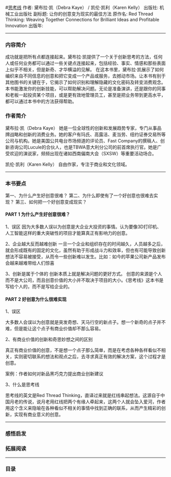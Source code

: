 #[思考线](https://book.douban.com/subject/26704104/)
作者: 黛布拉·凯（Debra Kaye） / 凯伦·凯利（Karen Kelly）
出版社: 机械工业出版社
副标题: 让你的创意变为现实的最佳方法
原作名: Red Thread Thinking: Weaving Together Connections for Brilliant Ideas and Profitable Innovation
出版年: 
***
### 内容简介 
成功就是把所有点都连接起来。黛布拉·凯提供了一个关于创新思考的方法，任何人或任何业务都可以通过一些关键点连接起来，包括经验、事实、情感和那些表面上似乎不相关，但是新奇、才华横溢的见解。
在这本书里，黛布拉·凯展示了如何编织来自不同信息的创意和把它变成一个产品或服务，去撼动市场。让本书有别于其他图书的关键在于，它揭示了如何识别和理解隐藏的文化密码及转变消费观念。本书能激发你的创新技能，可以帮助解决问题。无论是准备演讲，还是跟你的同事和老板一起投资某个项目，或是更有效地管理员工，甚至是把业务带到更高水平，都可以通过本书中的方法获得帮助。

### 作者简介 
黛布拉·凯（Debra Kaye）
她是一位全球性的创新和发展趋势专家，专门从事品牌战略和创新的消费业务。她的客户有玛氏、高露洁、麦当劳、纽约证券交易所等公司与机构。她是美国公共电台市场频道的评论员、Fast Company的撰稿人、创新咨询公司Lucule的合伙人，也是TBWA意大利分公司的前首席执行官。她是广受欢迎的演说家，频频出现在诸如西南偏南大会（SXSW）等重要活动场合。

凯伦·凯利（Karen Kelly）
自由作家，专注于商业和文化领域。
***
### 本书要点
第一、为什么产生好创意很难？
第二、为什么即使有了一个好创意也很难去实现？
第三、如何把一个好创意变成现实？

#### PART 1 为什么产生好创意很难？
1、误区
因为大多数人误以为创意是大企业大投资的事情。认为要像3D打印机、人工智能这样的重大突破性的项目才能算真正有影响力的创意。

2、企业越大反而越难创新
一旦一个企业和组织存在的时间越久，人员越多之后，就会形成既有的固定的文化，虽然有助于形成战斗力和效率，但也有可能导致创新想法不容易被接受，从而令一些创新难以发生。比如：如今的苹果公司新产品发布会越来越难带给人们惊喜

3、创新是属于个体的
创新本质上就是解决问题的更好方式。
创意的来源是个人而不是大公司，而且创意价值的大小并不取决于项目的大小。《思考线》这本书是写给个人的，而不是写给企业的。    

#### PART 2 好创意为什么很难实现
1、误区

大多数人会误以为创意就是突发奇想、天马行空的新点子。想一个新奇的点子并不难，但是能让这个点子有商业价值却不那么容易。

2、有商业价值的创新和奇思妙想之间的区别

真正有商业价值的创意，不是想一个点子那么简单，而是在考虑各种各样看似不相关，实则密切联系的想法和观点之后，去寻求真正有效的解决方案，这个过程才是创意。

案例：作者如何对新品黑巧克力提出商业创新建议

3、什么是思考线

思考线的英文是Red Thread Thinking，直译过来就是红线串起想法。这源自于中国月老的传说，说月老用红线把两个有缘人牵起来，这两个人就会坠入爱河，作者用这个含义来隐喻在各种看似不相关的事情中找到正确的联系，从而产生精彩的创新，实现有商业意义的创意。   
***
### 感悟启发
### 拓展阅读
***
### 目录

